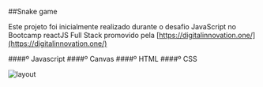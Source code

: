##Snake game

Este projeto foi inicialmente realizado durante o desafio JavaScript no Bootcamp reactJS Full Stack promovido pela [https://digitalinnovation.one/](https://digitalinnovation.one/)

####º Javascript
####º Canvas
####º HTML
####º CSS


![layout](https://i.imgur.com/U30EGvi.jpg "layout")
